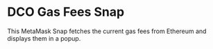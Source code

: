 # DCO Gas Fees Snap

This MetaMask Snap fetches the current gas fees from Ethereum and displays them in a popup.
